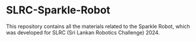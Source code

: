 # SLRC-Sparkle-Robot
 This repository contains all the materials related to the Sparkle Robot, which was developed for SLRC (Sri Lankan Robotics Challenge) 2024.
